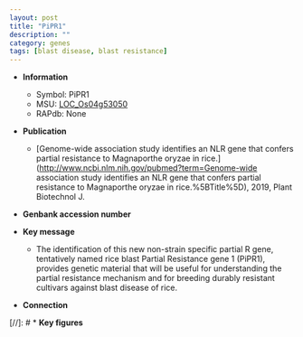 ```yaml
---
layout: post
title: "PiPR1"
description: ""
category: genes
tags: [blast disease, blast resistance]
---
```


* **Information**  
    + Symbol: PiPR1  
    + MSU: [LOC_Os04g53050](http://rice.plantbiology.msu.edu/cgi-bin/ORF_infopage.cgi?orf=LOC_Os04g53050)  
    + RAPdb: None  

* **Publication**  
    + [Genome-wide association study identifies an NLR gene that confers partial resistance to Magnaporthe oryzae in rice.](http://www.ncbi.nlm.nih.gov/pubmed?term=Genome-wide association study identifies an NLR gene that confers partial resistance to Magnaporthe oryzae in rice.%5BTitle%5D), 2019, Plant Biotechnol J.

* **Genbank accession number**  

* **Key message**  
    + The identification of this new non-strain specific partial R gene, tentatively named rice blast Partial Resistance gene 1 (PiPR1), provides genetic material that will be useful for understanding the partial resistance mechanism and for breeding durably resistant cultivars against blast disease of rice.

* **Connection**  

[//]: # * **Key figures**  


